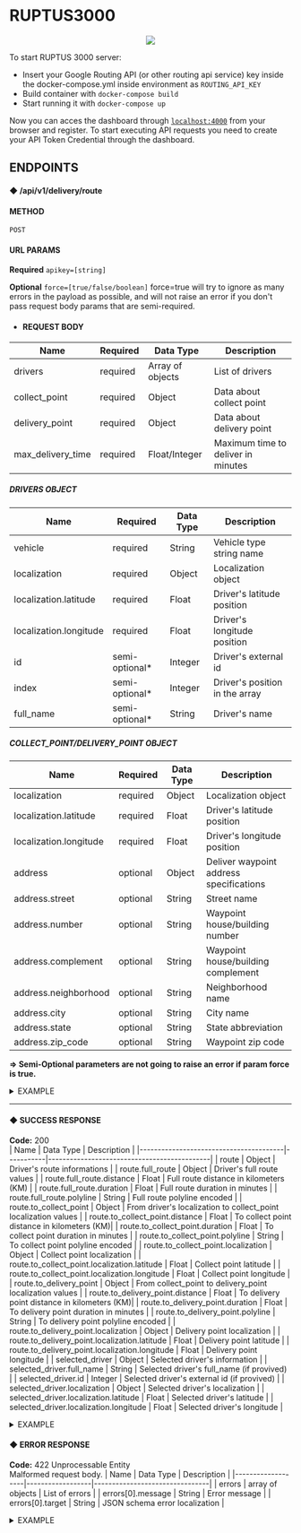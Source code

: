 # RUPTUS3000

<p align="center">
  <img src="https://i.imgur.com/me7LpIA.jpeg">
</p>

To start RUPTUS 3000 server:

  * Insert your Google Routing API (or other routing api service) key inside the docker-compose.yml inside environment as `ROUTING_API_KEY`
  * Build container with `docker-compose build`
  * Start running it with `docker-compose up`
  
Now you can acces the dashboard through [`localhost:4000`](http://localhost:4000) from your browser and register.
To start executing API requests you need to create your API Token Credential through the dashboard.

## ENDPOINTS

#### ◆ /api/v1/delivery/route

#### METHOD
`POST`

#### URL PARAMS
**Required**
`apikey=[string]`

**Optional**
`force=[true/false/boolean]`
force=true will try to ignore as many errors in the payload as possible, and will not raise an error if you don't pass request body params that are semi-required.

* #### REQUEST BODY
| Name              | Required | Data Type        | Description                        |
|-------------------|----------|------------------|------------------------------------|
| drivers           | required | Array of objects | List of drivers                    |
| collect_point     | required | Object           | Data about collect point           |
| delivery_point    | required | Object           | Data about delivery point          |
| max_delivery_time | required | Float/Integer    | Maximum time to deliver in minutes |

##### DRIVERS OBJECT

| Name                   | Required       | Data Type | Description                    |
|------------------------|----------------|-----------|--------------------------------|
| vehicle                | required       | String    | Vehicle type string name       |
| localization           | required       | Object    | Localization object            |
| localization.latitude  | required       | Float     | Driver's latitude position     |
| localization.longitude | required       | Float     | Driver's longitude position    |
| id                     | semi-optional* | Integer   | Driver's external id           |
| index                  | semi-optional* | Integer   | Driver's position in the array |
| full_name              | semi-optional* | String    | Driver's name                  |

##### COLLECT_POINT/DELIVERY_POINT OBJECT

| Name                   | Required | Data Type | Description                             |
|------------------------|----------|-----------|-----------------------------------------|
| localization           | required | Object    | Localization object                     |
| localization.latitude  | required | Float     | Driver's latitude position              |
| localization.longitude | required | Float     | Driver's longitude position             |
| address                | optional | Object    | Deliver waypoint address specifications |
| address.street         | optional | String    | Street name                             |
| address.number         | optional | String    | Waypoint house/building number          |
| address.complement     | optional | String    | Waypoint house/building complement      |
| address.neighborhood   | optional | String    | Neighborhood name                       |
| address.city           | optional | String    | City name                               |
| address.state          | optional | String    | State abbreviation                      |
| address.zip_code       | optional | String    | Waypoint zip code                       |

**=> Semi-Optional parameters are not going to raise an error if param force is true.**

<details>
 <summary>EXAMPLE</summary>
 
   ```json
   {
     "drivers": [
       {
         "id": 76,
         "index": 1,
         "full_name": "Samuel",
         "localization": {
           "latitude": -22.923327310307062,
           "longitude": -43.23326366318878
         },
         "vehicle": "motorcycle"
       },
       {
         "id": 14,
         "index": 1,
         "full_name": "João",
         "localization": {
           "latitude": -22.923327310307062,
           "longitude": -43.23326366318878
         },
         "vehicle": "motorcycle"
       },
       {
         "id": 55,
         "index": 3,
         "full_name": "Ana",
         "localization": {
           "latitude": -22.923327310307062,
           "longitude": -43.23326366318878
         },
         "vehicle": "bike"
       },
       {
         "id": 40,
         "index": 1,
         "full_name": "Beltrão",
         "localization": {
           "latitude": -22.918138967498326,
           "longitude": -43.23961310086657
         },
         "vehicle": "motorcycle"
       }
     ],
     "collect_point": {
       "address": {
         "street": "Av. Maracanã",
         "number": "975",
         "complement": "",
         "neighborhood": "Tijuca",
         "city": "Rio de Janeiro",
         "state": "RJ",
         "zip_code": "20540-102"
       },
       "localization": {
         "latitude": -22.921751902903843,
         "longitude": -43.23475984616638
       }
     },
     "delivery_point": {
       "address": {
         "street": "R. Pinto Guedes",
         "number": "1266",
         "complement": "Apt. 503",
         "neighborhood": "Tijuca",
         "city": "Rio de Janeiro",
         "state": "RJ",
         "zip_code": "82510-280"
       },
       "localization": {
         "latitude": -22.91615253503137,
         "longitude": -43.24802963499768
       },
       "customer_name": "Ciclana de Tal"
     },
     "max_delivery_time": 25.5
   }
   ```
 
</details>
<hr></hr>

#### ◆ SUCCESS RESPONSE

 **Code:** 200 <br />
| Name                                   | Data Type | Description                                 |
|----------------------------------------|-----------|---------------------------------------------|
| route                                  | Object    | Driver's route informations                 |
| route.full_route                       | Object    | Driver's full route values                  |
| route.full_route.distance              | Float     | Full route distance in kilometers (KM)      |
| route.full_route.duration              | Float     | Full route duration in minutes              |
| route.full_route.polyline              | String    | Full route polyline encoded                 |
| route.to_collect_point                 | Object    | From driver's localization to collect_point localization values                  |
| route.to_collect_point.distance        | Float     | To collect point distance in kilometers (KM)|
| route.to_collect_point.duration        | Float     | To collect point duration in minutes        |
| route.to_collect_point.polyline        | String    | To collect point polyline encoded           |
| route.to_collect_point.localization           | Object    | Collect point localization              |
| route.to_collect_point.localization.latitude  | Float     | Collect point latitude                  |
| route.to_collect_point.localization.longitude | Float     | Collect point longitude                 |
| route.to_delivery_point                 | Object    | From collect_point to delivery_point localization values                  |
| route.to_delivery_point.distance        | Float     | To delivery point distance in kilometers (KM)|
| route.to_delivery_point.duration        | Float     | To delivery point duration in minutes        |
| route.to_delivery_point.polyline        | String    | To delivery point polyline encoded           |
| route.to_delivery_point.localization           | Object    | Delivery point localization              |
| route.to_delivery_point.localization.latitude  | Float     | Delivery point latitude                  |
| route.to_delivery_point.localization.longitude | Float     | Delivery point longitude                 |
| selected_driver                        | Object    | Selected driver's information               |
| selected_driver.full_name              | String    | Selected driver's full_name (if provived)   |
| selected_driver.id                     | Integer   | Selected driver's external id (if provived) |
| selected_driver.localization           | Object    | Selected driver's localization              |
| selected_driver.localization.latitude  | Float     | Selected driver's latitude                  |
| selected_driver.localization.longitude | Float     | Selected driver's longitude                 |

<details>
 <summary>EXAMPLE</summary>

  ```json
  {
      "route": {
          "full_route": {
              "distance": 3.119,
              "duration": 12.383333333333333,
              "polyline": "xe|jCz~zfGpAnCt@|AT\\|D`G{@xAqAWyAWsCSKA?KAMg@_BSa@e@q@WSYMWGa@EYAa@DC???k@JWDGHMPOZQd@?LBX@f@JFVJ`@NdANtCV~@FzARzAJt@HbBp@jAn@p@h@dC~BzBxBpCjChC~B`BxAtDlDnFbF`@`@`@RlCnALJ@HANEJIBIFy@d@sDpBN`@Zr@lBpEpA~Cx@lBpH_Ez@e@GO"
          },
          "to_collect_point": {
              "distance": 0.801,
              "duration": 4.1,
              "localization": {
                  "latitude": -22.921751902903843,
                  "longitude": -43.23475984616638
              },
              "polyline": "xe|jCz~zfGpAnCt@|AT\\|D`G{@xAqAWyAWsCSKA?KAMg@_BSa@e@q@WSYMWGa@EYAa@DC?"
          },
          "to_delivery_point": {
              "distance": 2.318,
              "duration": 8.283333333333333,
              "localization": {
                  "latitude": -22.933598671758777,
                  "longitude": -43.24542779150259
              },
              "polyline": "|{{jCbh{fGk@JWDGHMPOZQd@?LBX@f@JFVJ`@NdANtCV~@FzARzAJt@HbBp@jAn@p@h@dC~BzBxBpCjChC~B`BxAtDlDnFbF`@`@`@RlCnALJ@HANEJIBIFy@d@sDpBN`@Zr@lBpEpA~Cx@lBpH_Ez@e@GO"
          }
      },
      "selected_driver": {
          "full_name": "João",
          "id": 14,
          "localization": {
              "latitude": -22.923327310307062,
              "longitude": -43.23326366318878
          }
      }
  }
  ```

</details>

#### ◆ ERROR RESPONSE

 **Code:** 422 Unprocessable Entity<br />
 Malformed request body.
| Name              | Data Type        | Description                    |
|-------------------|------------------|--------------------------------|
| errors            | array of objects | List of errors                 |
| errors[0].message | String           | Error message                  |
| errors[0].target  | String           | JSON schema error localization |

<details>
 <summary>EXAMPLE</summary>

  ```json
 {
    "errors": [
        {
            "message": "Required property localization was not present.",
            "target": "#/drivers/0"
        }
    ]
}
  ```

</details>


